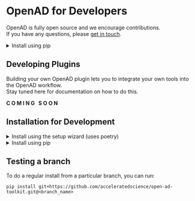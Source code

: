 # OpenAD for Developers

OpenAD is fully open source and we encourage contributions.  
If you have any questions, please [get in touch](../about.md).

<details markdown>
<summary>Install using pip</summary>
<div markdown>
Nulla porttitor dui sit amet erat consectetur, fringilla sagittis justo consectetur. Nullam quis ligula imperdiet, cursus ex ac, auctor dui. Mauris ac massa ac augue fermentum ornare. Curabitur massa lorem, ultrices eu egestas id, egestas in nunc. Phasellus eu pretium urna. Integer non massa non erat elementum aliquam semper in massa. Mauris ac sem in quam faucibus convallis. Vestibulum hendrerit porttitor dapibus. Phasellus in ex lorem. Morbi auctor lorem vitae enim aliquet pellentesque. Pellentesque egestas et lorem quis feugiat. Morbi accumsan turpis sit amet quam venenatis posuere. Nam id enim sit amet neque imperdiet commodo. Donec ut massa quis ante bibendum pretium vel sed diam.
</div>
</details>

## Developing Plugins

Building your own OpenAD plugin lets you to integrate your own tools into the OpenAD workflow.  
Stay tuned here for documentation on how to do this.

**C O M I N G &nbsp; S O O N**

## Installation for Development

<details markdown>
<summary>Install using the setup wizard (uses poetry)</summary>
<div markdown>

1.  **Step 1: Download the repo**

    ```shell
    git clone https://github.com/acceleratedscience/open-ad-toolkit.git
    ```

    Or to download a specific branch, you can run instead:

    ```shell
    git clone -b <branch_name> https://github.com/acceleratedscience/open-ad-toolkit.git
    ```

2.  **Step 2: Launch the setup wizard**

    ```shell
    cd open-ad-toolkit
    ./setup.sh
    ```

</div>
</details>

<details markdown>
<summary>Install using pip</summary>
<div class="padded-list-next"></div>
<div markdown>

<!-- Note: step 1 & 2 are repeated, make sure any updates are done in both places -->

1.  **Step 0: Before you start**  
    Ensure you're running Python 3.10.10+ or 3.11 - see [Upgrading Python](installation.md#upgrading-python).

    To see what version you are running:

    ```shell
    python -V
    ```

    > **Note:** Due to an issue with one of our dependencies, Python 3.12 is not yet supported.

2.  **Step 1: Set up your virtual environment** (recommended)

    ```shell
    python -m venv ~/ad-venv
    source ~/ad-venv/bin/activate
    ```

    > **Note:** Use `python3` on macOS.  
    > **Note:** To exit the virtual environment, you can run `deactivate`

3.  **Step 2: Download the repo**

    ```shell
    git clone https://github.com/acceleratedscience/open-ad-toolkit.git
    ```

    Or to download a specific branch, you can run instead:

    ```shell
    git clone -b <branch_name> https://github.com/acceleratedscience/open-ad-toolkit.git
    ```

4.  **Step 2: Install OpenAD**

    ```shell
    cd open-ad-toolkit
    pip install -e .
    ```

    > **Note:** The -e flag stands for "editable". This means that instead of copying the package's files to the Python site-packages directory as in a regular installation, pip creates a symbolic link (symlink) from your package's source code directory into your Python environment.  
    > This way you can make changes to the source code of the package, and those changes are immediately reflected in your Python environment. You don't need to reinstall the package every time you make a change.

</div>
</details>

## Testing a branch

To do a regular install from a particular branch, you can run:

```shell
pip install git+https://github.com/acceleratedscience/open-ad-toolkit.git@<branch_name>
```

<br><br><br><br><br><br><br><br><br><br><br><br><br><br><br><br><br><br><br><br><br><br><br><br><br><br><br><br><br><br><br><br><br><br><br><br><br><br><br><br><br><br><br><br><br><br><br><br><br><br><br><br><br><br><br><br>
